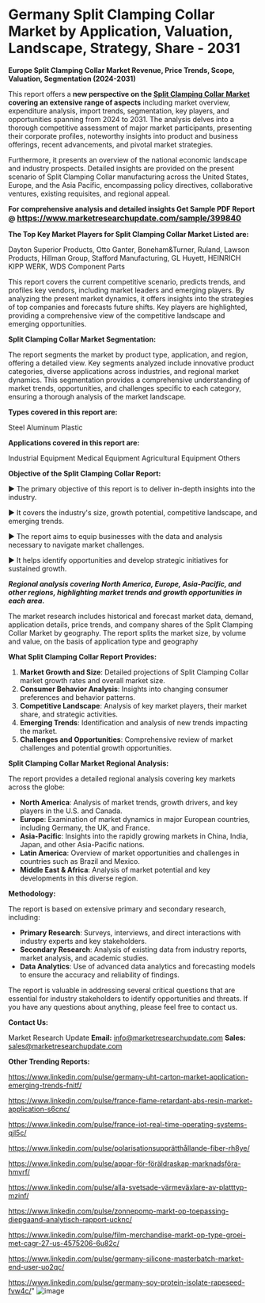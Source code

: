 # Germany Split Clamping Collar Market by Application, Valuation, Landscape, Strategy, Share - 2031

<strong>Europe Split Clamping Collar Market Revenue, Price Trends, Scope, Valuation, Segmentation (2024-2031)</strong>

This report offers a <strong>new perspective on the <a href=https://www.marketresearchupdate.com/sample/399840>Split Clamping Collar Market</a> covering an extensive range of aspects</strong> including market overview, expenditure analysis, import trends, segmentation, key players, and opportunities spanning from 2024 to 2031. The analysis delves into a thorough competitive assessment of major market participants, presenting their corporate profiles, noteworthy insights into product and business offerings, recent advancements, and pivotal market strategies.

Furthermore, it presents an overview of the national economic landscape and industry prospects. Detailed insights are provided on the present scenario of Split Clamping Collar manufacturing across the United States, Europe, and the Asia Pacific, encompassing policy directives, collaborative ventures, existing requisites, and regional appeal.

<strong>For comprehensive analysis and detailed insights Get Sample PDF Report @ <a href=https://www.marketresearchupdate.com/sample/399840><font size=3 color=#0000ff>https://www.marketresearchupdate.com/sample/399840</font></a></strong>

<strong>The Top Key Market Players for Split Clamping Collar Market Listed are:</strong>

Dayton Superior Products, Otto Ganter, Boneham&Turner, Ruland, Lawson Products, Hillman Group, Stafford Manufacturing, GL Huyett, HEINRICH KIPP WERK, WDS Component Parts

This report covers the current competitive scenario, predicts trends, and profiles key vendors, including market leaders and emerging players. By analyzing the present market dynamics, it offers insights into the strategies of top companies and forecasts future shifts. Key players are highlighted, providing a comprehensive view of the competitive landscape and emerging opportunities.

<strong>Split Clamping Collar Market Segmentation:</strong>

The report segments the market by product type, application, and region, offering a detailed view. Key segments analyzed include innovative product categories, diverse applications across industries, and regional market dynamics. This segmentation provides a comprehensive understanding of market trends, opportunities, and challenges specific to each category, ensuring a thorough analysis of the market landscape.

<strong>Types covered in this report are:</strong>

Steel
Aluminum
Plastic

<strong>Applications covered in this report are:</strong>

Industrial Equipment
Medical Equipment
Agricultural Equipment
Others

<strong>Objective of the Split Clamping Collar Report:</strong>

▶ The primary objective of this report is to deliver in-depth insights into the industry.

▶ It covers the industry's size, growth potential, competitive landscape, and emerging trends.

▶ The report aims to equip businesses with the data and analysis necessary to navigate market challenges.

▶ It helps identify opportunities and develop strategic initiatives for sustained growth.

<strong><em>Regional analysis covering North America, Europe, Asia-Pacific, and other regions, highlighting market trends and growth opportunities in each area.</em></strong>

The market research includes historical and forecast market data, demand, application details, price trends, and company shares of the Split Clamping Collar Market by geography. The report splits the market size, by volume and value, on the basis of application type and geography

<strong>What Split Clamping Collar Report Provides:</strong>
<ol>
  <li><strong>Market Growth and Size</strong>: Detailed projections of Split Clamping Collar market growth rates and overall market size.</li>
  <li><strong>Consumer Behavior Analysis</strong>: Insights into changing consumer preferences and behavior patterns.</li>
  <li><strong>Competitive Landscape</strong>: Analysis of key market players, their market share, and strategic activities.</li>
  <li><strong>Emerging Trends</strong>: Identification and analysis of new trends impacting the market.</li>
  <li><strong>Challenges and Opportunities</strong>: Comprehensive review of market challenges and potential growth opportunities.</li>
</ol>

<strong>Split Clamping Collar Market Regional Analysis:</strong>

The report provides a detailed regional analysis covering key markets across the globe:
<ul>
  <li><strong>North America</strong>: Analysis of market trends, growth drivers, and key players in the U.S. and Canada.</li>
  <li><strong>Europe</strong>: Examination of market dynamics in major European countries, including Germany, the UK, and France.</li>
  <li><strong>Asia-Pacific</strong>: Insights into the rapidly growing markets in China, India, Japan, and other Asia-Pacific nations.</li>
  <li><strong>Latin America</strong>: Overview of market opportunities and challenges in countries such as Brazil and Mexico.</li>
  <li><strong>Middle East &amp; Africa</strong>: Analysis of market potential and key developments in this diverse region.</li>
</ul>

<strong>Methodology:</strong>

The report is based on extensive primary and secondary research, including:
<ul>
  <li><strong>Primary Research</strong>: Surveys, interviews, and direct interactions with industry experts and key stakeholders.</li>
  <li><strong>Secondary Research</strong>: Analysis of existing data from industry reports, market analysis, and academic studies.</li>
  <li><strong>Data Analytics</strong>: Use of advanced data analytics and forecasting models to ensure the accuracy and reliability of findings.</li>
</ul>
The report is valuable in addressing several critical questions that are essential for industry stakeholders to identify opportunities and threats. If you have any questions about anything, please feel free to contact us.

<strong>Contact Us:</strong>

Market Research Update
<strong>Email:</strong> info@marketresearchupdate.com
<strong>Sales:</strong> sales@marketresearchupdate.com

<strong>Other Trending Reports:</strong>

<a href=https://www.linkedin.com/pulse/germany-uht-carton-market-application-emerging-trends-fnitf/>https://www.linkedin.com/pulse/germany-uht-carton-market-application-emerging-trends-fnitf/</a>

<a href=https://www.linkedin.com/pulse/france-flame-retardant-abs-resin-market-application-s6cnc/>https://www.linkedin.com/pulse/france-flame-retardant-abs-resin-market-application-s6cnc/</a>

<a href=https://www.linkedin.com/pulse/france-iot-real-time-operating-systems-qjl5c/>https://www.linkedin.com/pulse/france-iot-real-time-operating-systems-qjl5c/</a>

<a href=https://www.linkedin.com/pulse/polarisationsupprätthållande-fiber-rh8ye/>https://www.linkedin.com/pulse/polarisationsupprätthållande-fiber-rh8ye/</a>

<a href=https://www.linkedin.com/pulse/appar-för-föräldraskap-marknadsföra-hmvrf/>https://www.linkedin.com/pulse/appar-för-föräldraskap-marknadsföra-hmvrf/</a>

<a href=https://www.linkedin.com/pulse/alla-svetsade-värmeväxlare-av-platttyp-mzinf/>https://www.linkedin.com/pulse/alla-svetsade-värmeväxlare-av-platttyp-mzinf/</a>

<a href=https://www.linkedin.com/pulse/zonnepomp-markt-op-toepassing-diepgaand-analytisch-rapport-ucknc/>https://www.linkedin.com/pulse/zonnepomp-markt-op-toepassing-diepgaand-analytisch-rapport-ucknc/</a>

<a href=https://www.linkedin.com/pulse/film-merchandise-markt-op-type-groei-met-cagr-27-us-4575206-6u82c/>https://www.linkedin.com/pulse/film-merchandise-markt-op-type-groei-met-cagr-27-us-4575206-6u82c/</a>

<a href=https://www.linkedin.com/pulse/germany-silicone-masterbatch-market-end-user-uo2qc/>https://www.linkedin.com/pulse/germany-silicone-masterbatch-market-end-user-uo2qc/</a>

<a href=https://www.linkedin.com/pulse/germany-soy-protein-isolate-rapeseed-fvw4c/>https://www.linkedin.com/pulse/germany-soy-protein-isolate-rapeseed-fvw4c/</a>"
![image](https://github.com/user-attachments/assets/83eb901b-e057-44ad-95f7-f45fb9663c8d)
